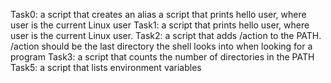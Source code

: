 Task0: a script that creates an alias
 a script that prints hello user, where user is the current Linux user
Task1: a script that prints hello user, where user is the current Linux user.
Task2: a script that adds /action to the PATH. /action should be the last directory the shell looks into when looking for a program
Task3: a script that counts the number of directories in the PATH
Task5: a script that lists environment variables
